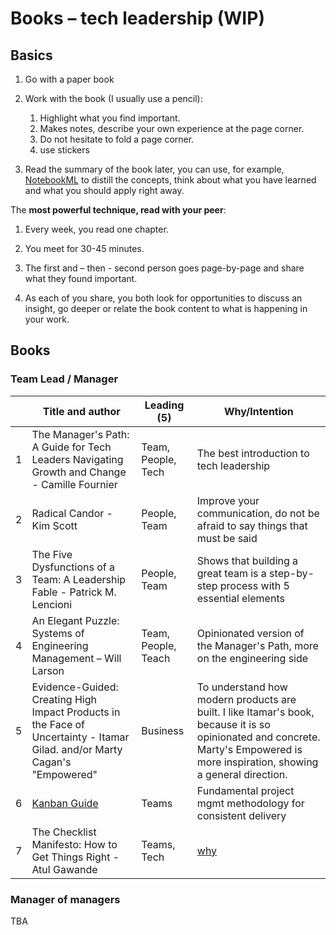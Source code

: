 # Books – tech leadership (WIP)

## Basics

1. Go with a paper book
2. Work with the book (I usually use a pencil):

   1. Highlight what you find important.
   2. Makes notes, describe your own experience at the page corner.
   3. Do not hesitate to fold a page corner. 
   4. use stickers
3. Read the summary of the book later, you can use, for example, [NotebookML](https://notebooklm.google) to distill the concepts, think about what you have learned and what you should apply right away.

The **most powerful technique, read with your peer**:

1. Every week, you read one chapter.

2. You meet for 30-45 minutes.

3. The first and – then - second person goes page-by-page and share what they found important.

4. As each of you share, you both look for opportunities to discuss an insight, go deeper or relate the book content to what is happening in your work.

## Books

### Team Lead / Manager

|   | Title and author  | Leading (5) | Why/Intention |
| - | - | - | - |
| 1 | The Manager's Path: A Guide for Tech Leaders Navigating Growth and Change - Camille Fournier | Team, People, Tech  | The best introduction to tech leadership |
| 2 | Radical Candor - Kim Scott | People, Team | Improve your communication, do not be afraid to say things that must be said |
| 3 | The Five Dysfunctions of a Team: A Leadership Fable - Patrick M. Lencioni | People, Team | Shows that building a great team is a step-by-step process with 5 essential elements |
| 4 | An Elegant Puzzle: Systems of Engineering Management – Will Larson | Team, People, Teach | Opinionated version of the Manager's Path, more on the engineering side |
| 5 | Evidence-Guided: Creating High Impact Products in the Face of Uncertainty - Itamar Gilad. and/or Marty Cagan's "Empowered"  | Business | To understand how modern products are built. I like Itamar's book, because it is so opinionated and concrete. Marty's Empowered is more inspiration, showing a general direction. |
| 6 | [Kanban Guide](https://www.prokanban.org/kpg) | Teams | Fundamental project mgmt methodology for consistent delivery |
| 7 | The Checklist Manifesto: How to Get Things Right - Atul Gawande | Teams, Tech | [why](https://www.linkedin.com/posts/wojciechbarczynski_bookrecommendation-techleadership-shareasyougo-activity-7152592603765518337-7p7m) |

### Manager of managers

TBA
